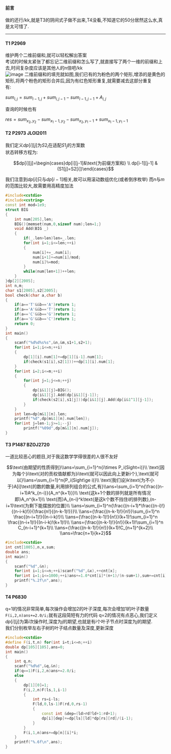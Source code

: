 #### 前言
做的还行/kk,就是T3的阴间式子做不出来,T4没看,不知道它的50分居然这么水,真是太可惜了.

--------------

#### T1 P2969
维护两个二维前缀和,就可以轻松解出答案  
考试的时候太紧张了都忘记二维前缀和怎么写了,就直接写了两个一维的前缀和上去,时间复杂度应该是其他人的n倍吧/kk  
![image](https://s1.ax1x.com/2020/07/22/UbKHUJ.png)
二维前缀和的填充就如图,我们已有的为粉色的两个矩形,增添的是黄色的矩形,将两个粉色的矩形合并后,因为有红色矩形重复,就需要减去这部分重复  
有:

$sum_{i,j}=sum_{i-1,j}+sum_{i,j-1}-sum_{i-1,j-1}+A_{i,j}$

查询的时候也有

$res=sum_{x_2,y_2}-sum_{x_1-1,y_2}-sum_{x_2,y_1-1}+sum_{x_1-1,y_1-1}$

#### T2 P2973 JLOI2011
我们定义$dp[i][j]$为$S2_i$在适配$S1_j$的方案数  
状态转移方程为:

$$dp[i][j]=\begin{cases}dp[i][j-1]&\text{为前缀方案和} \\ dp[i-1][j-1] & (S1[j]=S2[i])\end{cases}$$

我们注意到$dp[i]$只与$dp[i-1]$相关,故可以用滚动数组优化(或者倒序枚举)
而$n$与$m$的范围比较大,故需要用高精度加法

```cpp
#include<cstdio>
#include<cstring>
const int mod=1e9;
struct BIG
{
	int num[205],len;
	BIG(){memset(num,0,sizeof num);len=1;}
	void Add(BIG _)
	{
		if(_.len>len)len=_.len;
		for(int i=1;i<=len;++i)
		{
			num[i]+=_.num[i];
			num[i+1]+=num[i]/mod;
			num[i]%=mod;
		}
		while(num[len+1])++len;
	}
}dp[2][2005];
int n,m;
char s1[2005],s2[2005];
bool check(char a,char b)
{
	if(a=='T'&&b=='A')return 1;
	if(a=='A'&&b=='T')return 1;
	if(a=='C'&&b=='G')return 1;
	if(a=='G'&&b=='C')return 1;
	return 0;
}
int main()
{
	scanf("%d%d%s%s",&n,&m,s1+1,s2+1);
	for(int i=1;i<=n;++i)
	{
		dp[1][i].num[1]+=dp[1][i-1].num[1];
		if(check(s1[i],s2[1]))++dp[1][i].num[1];
	}
	for(int i=2;i<=m;++i)
	{
		for(int j=1;j<=n;++j)
		{
			dp[i&1][j]=BIG();
			dp[i&1][j].Add(dp[i&1][j-1]);
			if(check(s2[i],s1[j]))dp[i&1][j].Add(dp[i&1^1][j-1]);
		}
	}
    int len=dp[m&1][n].len;
	printf("%d",dp[m&1][n].num[len]);
	for(int j=len-1;j>=1;--j)
		printf("%09d",dp[m&1][n].num[j]);
}
```
#### T3 P1487 BZOJ2720
一道比较恶心的题目,对于我这数学学得很差的人很不友好  

$$\text{由期望的性质得到}\\ans=\sum_{i=1}^n{i\times P_i(Sight=i)}\\
\text{因为每个}i\text{对的贡权值献都为}i\text{就可以因此向上更新i个},\text{就可以}\\ans=\sum_{i=1}^n{P_i(Sight\ge i)}\\
\text{我们设}k\text{为不小于}A[i]\text{的数的数量,利用排列组合的公式,有}\\ans=\sum_{i=1}^n{\frac{(n-i+1)A^k_{n-i}}{A_n^{k+1}}}\\
\text{这k+1个数的排列就是所有情况即}A_n^{k+1}\\ \text{而}A_{n-i}^k\text{是这k个数不挡住i的排列数},(n-i+1)\text{为剩下能摆放的位置}\\
\\ans=\sum_{i=1}^n{\frac{(n-i+1)*\frac{(n-i)!}{(n-i-k)!}}{\frac{n!}{(n-k-1)!}}}\\
\\ans={\frac{(n-k-1)!}{n!}}\sum_{i=1}^n \frac{(n-i+1)!}{(n-i-k)!}\\
\\ans={\frac{(n-k-1)!}{n!}}(k+1)!\sum_{i=1}^n \frac{(n-i+1)!}{(n-i-k)!(k+1)!}\\
\\ans={\frac{(n-k-1)!}{n!}}(k+1)!\sum_{i=1}^n C_{n-i+1}^{k+1}\\
\\ans={\frac{(n-k-1)!}{n!}}(k+1)!C_{n+1}^{k+2}\\
\\ans=\frac{n+1}{k+2}$$

```cpp
#include<cstdio>
int cnt[1005],n,x,sum;
double ans;
int main()
{
	scanf("%d",&n);
	for(int i=1;i<=n;++i)scanf("%d",&x),++cnt[x];
	for(int i=1;i<=1000;++i)ans+=1.0*cnt[i]*(n+1)/(n-sum+1),sum+=cnt[i];
	printf("%.2f\n",ans);
}
```
#### T4 P6830
q=1的情况非常简单,每次操作会增加2的叶子深度,每次会增加1的叶子数量
`F(i,2,n)ans+=2.0/i;`就有这段简短有力的代码
q=2的情况有点恶心,我们定义$dp[i][j]$为第$i$次操作时,深度为$j$的期望,也就是有$i$个叶子节点时深度为$j$的期望.  
我们分别枚举左右子树的叶子结点数量及深度,更新深度
```cpp
#include<cstdio>
#define F(i,t,n) for(int i=t;i<=n;++i)
double dp[105][105],ans=0;
int main()
{
	int q,n;
	scanf("%d%d",&q,&n);
	if(q==1)F(i,2,n)ans+=2.0/i;
	else
	{
		dp[1][0]=1;
		F(i,2,n)F(ls,1,i-1)
		{
			int rs=i-ls;
			F(ld,0,ls-1)F(rd,0,rs-1)
			{
				const int &dep=(ld>rd?ld+1:rd+1);
				dp[i][dep]+=dp[ls][ld]*dp[rs][rd]/(i-1);
			}
		}
		F(i,1,n)ans+=dp[n][i]*i;
	}
	printf("%.6f\n",ans);
}
```
